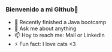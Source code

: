 ### Bienvenido a mi Github👋


- 🌱 Recently finished a Java bootcamp
- 💬 Ask me about anything
- 📫 Hoy to reach me: Mail or LinkedIn
- ⚡ Fun fact: I love cats <3 

